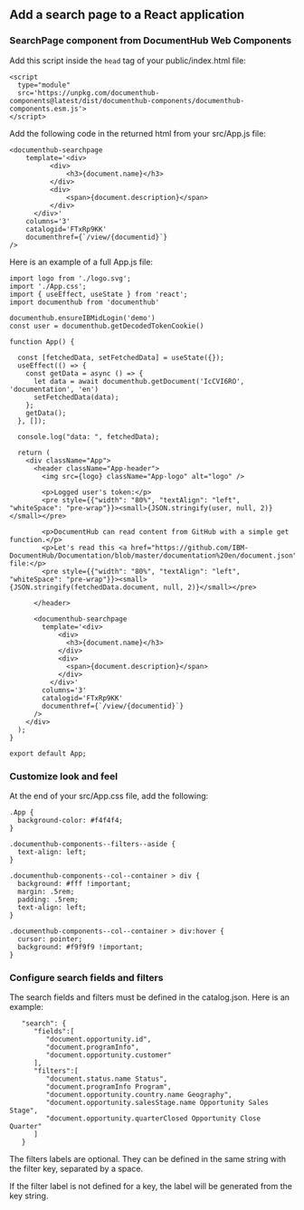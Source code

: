 ## Add a search page to a React application

### SearchPage component from DocumentHub Web Components

Add this script inside the ```head``` tag of your public/index.html file:
```
<script 
  type="module" 
  src='https://unpkg.com/documenthub-components@latest/dist/documenthub-components/documenthub-components.esm.js'>
</script>
```

Add the following code in the returned html from your src/App.js file:
  
```
<documenthub-searchpage
    template='<div>
          <div>
              <h3>{document.name}</h3>
          </div>
          <div>
              <span>{document.description}</span>
          </div>
      </div>'
    columns='3'
    catalogid='FTxRp9KK'
    documenthref={`/view/{documentid}`}
/>
```

Here is an example of a full App.js file:

```
import logo from './logo.svg';
import './App.css';
import { useEffect, useState } from 'react';
import documenthub from 'documenthub'

documenthub.ensureIBMidLogin('demo')
const user = documenthub.getDecodedTokenCookie()

function App() {

  const [fetchedData, setFetchedData] = useState({});
  useEffect(() => {
    const getData = async () => {
      let data = await documenthub.getDocument('IcCVI6RO', 'documentation', 'en')
      setFetchedData(data);
    };
    getData();
  }, []);

  console.log("data: ", fetchedData);

  return (
    <div className="App">
      <header className="App-header">
        <img src={logo} className="App-logo" alt="logo" />

        <p>Logged user's token:</p>
        <pre style={{"width": "80%", "textAlign": "left", "whiteSpace": "pre-wrap"}}><small>{JSON.stringify(user, null, 2)}</small></pre>

        <p>DocumentHub can read content from GitHub with a simple get function.</p>
        <p>Let's read this <a href="https://github.com/IBM-DocumentHub/Documentation/blob/master/documentation%20en/document.json">document.json</a> file:</p>
        <pre style={{"width": "80%", "textAlign": "left", "whiteSpace": "pre-wrap"}}><small>{JSON.stringify(fetchedData.document, null, 2)}</small></pre>

      </header>
      
      <documenthub-searchpage
        template='<div>
            <div>
              <h3>{document.name}</h3>
            </div>
            <div>
              <span>{document.description}</span>
            </div>
          </div>'
        columns='3'
        catalogid='FTxRp9KK'
        documenthref={`/view/{documentid}`}
      />
    </div>
  );
}

export default App;
```


### Customize look and feel

At the end of your src/App.css file, add the following:

```
.App {
  background-color: #f4f4f4;
}

.documenthub-components--filters--aside {
  text-align: left;
}

.documenthub-components--col--container > div {
  background: #fff !important;
  margin: .5rem;
  padding: .5rem;
  text-align: left;
}

.documenthub-components--col--container > div:hover {
  cursor: pointer;
  background: #f9f9f9 !important;
}
```



### Configure search fields and filters

The search fields and filters must be defined in the catalog.json. Here is an example:

```
   "search": {
      "fields":[
         "document.opportunity.id",
         "document.programInfo",
         "document.opportunity.customer"
      ],
      "filters":[
         "document.status.name Status",
         "document.programInfo Program",
         "document.opportunity.country.name Geography",
         "document.opportunity.salesStage.name Opportunity Sales Stage",
         "document.opportunity.quarterClosed Opportunity Close Quarter"
      ]
   }
```

The filters labels are optional. They can be defined in the same string with the filter key, separated by a space.

If the filter label is not defined for a key, the label will be generated from the key string.
